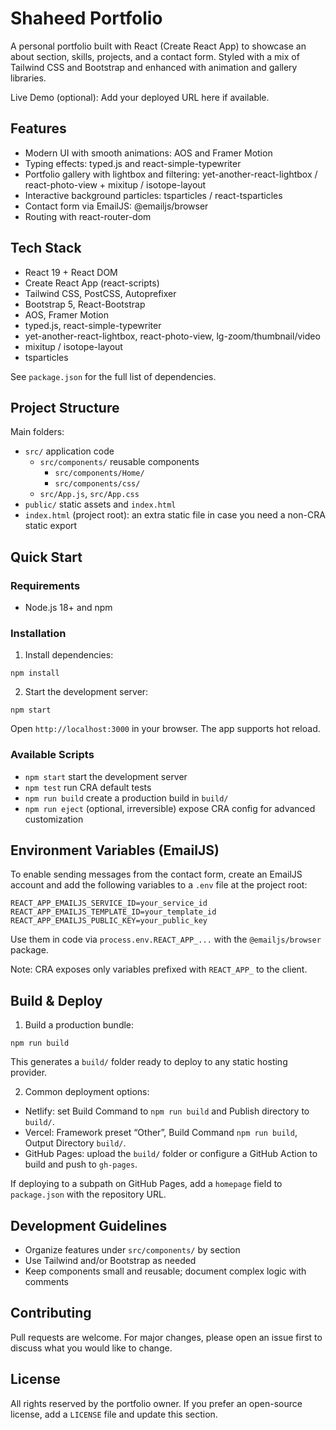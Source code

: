 # Shaheed Portfolio

A personal portfolio built with React (Create React App) to showcase an about section, skills, projects, and a contact form. Styled with a mix of Tailwind CSS and Bootstrap and enhanced with animation and gallery libraries.

Live Demo (optional): Add your deployed URL here if available.

## Features

- Modern UI with smooth animations: AOS and Framer Motion
- Typing effects: typed.js and react-simple-typewriter
- Portfolio gallery with lightbox and filtering: yet-another-react-lightbox / react-photo-view + mixitup / isotope-layout
- Interactive background particles: tsparticles / react-tsparticles
- Contact form via EmailJS: @emailjs/browser
- Routing with react-router-dom

## Tech Stack

- React 19 + React DOM
- Create React App (react-scripts)
- Tailwind CSS, PostCSS, Autoprefixer
- Bootstrap 5, React-Bootstrap
- AOS, Framer Motion
- typed.js, react-simple-typewriter
- yet-another-react-lightbox, react-photo-view, lg-zoom/thumbnail/video
- mixitup / isotope-layout
- tsparticles

See `package.json` for the full list of dependencies.

## Project Structure

Main folders:

- `src/` application code
  - `src/components/` reusable components
    - `src/components/Home/`
    - `src/components/css/`
  - `src/App.js`, `src/App.css`
- `public/` static assets and `index.html`
- `index.html` (project root): an extra static file in case you need a non-CRA static export

## Quick Start

### Requirements

- Node.js 18+ and npm

### Installation

1) Install dependencies:

```
npm install
```

2) Start the development server:

```
npm start
```

Open `http://localhost:3000` in your browser. The app supports hot reload.

### Available Scripts

- `npm start` start the development server
- `npm test` run CRA default tests
- `npm run build` create a production build in `build/`
- `npm run eject` (optional, irreversible) expose CRA config for advanced customization

## Environment Variables (EmailJS)

To enable sending messages from the contact form, create an EmailJS account and add the following variables to a `.env` file at the project root:

```
REACT_APP_EMAILJS_SERVICE_ID=your_service_id
REACT_APP_EMAILJS_TEMPLATE_ID=your_template_id
REACT_APP_EMAILJS_PUBLIC_KEY=your_public_key
```

Use them in code via `process.env.REACT_APP_...` with the `@emailjs/browser` package.

Note: CRA exposes only variables prefixed with `REACT_APP_` to the client.

## Build & Deploy

1) Build a production bundle:

```
npm run build
```

This generates a `build/` folder ready to deploy to any static hosting provider.

2) Common deployment options:

- Netlify: set Build Command to `npm run build` and Publish directory to `build/`.
- Vercel: Framework preset “Other”, Build Command `npm run build`, Output Directory `build/`.
- GitHub Pages: upload the `build/` folder or configure a GitHub Action to build and push to `gh-pages`.

If deploying to a subpath on GitHub Pages, add a `homepage` field to `package.json` with the repository URL.

## Development Guidelines

- Organize features under `src/components/` by section
- Use Tailwind and/or Bootstrap as needed
- Keep components small and reusable; document complex logic with comments

## Contributing

Pull requests are welcome. For major changes, please open an issue first to discuss what you would like to change.

## License

All rights reserved by the portfolio owner. If you prefer an open-source license, add a `LICENSE` file and update this section.